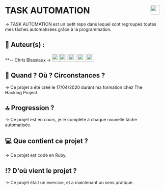 # TASK AUTOMATION <img src="https://raw.githubusercontent.com/matiassingers/awesome-readme/master/icon.png" width="30px" style="float: right">


→ TASK AUTOMATION est un petit repo dans lequel sont regroupés toutes mes tâches automatisées grâce à la programmation.

## 👤  Auteur(s) : 

**-- Chris Blassiaux → 
[<img src="http://pngimg.com/uploads/github/github_PNG40.png" width="25" >](https://github.com/ChrisBlassiaux )[<img src="https://user-images.githubusercontent.com/59894954/79057092-9281bc00-7c5d-11ea-9392-783b52f9dae4.png" width="25" >](https://chrisb.fr/)  [<img src="https://www.crossfitchelles.com/wp-content/uploads/2019/03/linkedin-icon-logo-png-transparent.png" width="25" >  ](https://www.linkedin.com/in/christopher-blassiaux-802891198/)  [<img src="https://upload.wikimedia.org/wikipedia/commons/4/45/New_Logo_Gmail.svg" width="25" >](chrisblassiaux@gmail.com)   [<img src="https://www.toomed.com/blog/wp-content/uploads/2018/09/new-instagram-logo-png-transparent.png" width="25" > ](https://www.instagram.com/chris.blassiaux/) 

## :calendar:  Quand ? Où ? Circonstances ?

→ Ce projet a été créé le 17/04/2020 durant ma formation chez The Hacking Project.

## :top:  Progression ?

→ Ce projet est en cours, je le complète à chaque nouvelle tâche automatisée. 

## :computer:  Que contient ce projet ?

→ Ce projet est codé en Ruby.

## :interrobang:  D'où vient le projet ?

→ Ce projet était un exercice, et a maintenant un sens pratique.